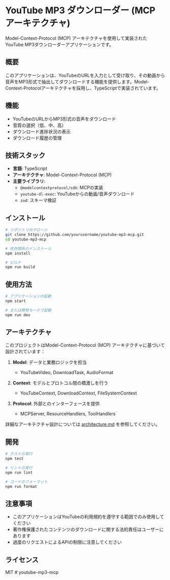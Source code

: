 # YouTube MP3 ダウンローダー (MCP アーキテクチャ)

Model-Context-Protocol (MCP) アーキテクチャを使用して実装されたYouTube MP3ダウンローダーアプリケーションです。

## 概要

このアプリケーションは、YouTubeのURLを入力として受け取り、その動画から音声をMP3形式で抽出してダウンロードする機能を提供します。Model-Context-Protocolアーキテクチャを採用し、TypeScriptで実装されています。

## 機能

- YouTubeのURLからMP3形式の音声をダウンロード
- 音質の選択（低、中、高）
- ダウンロード進捗状況の表示
- ダウンロード履歴の管理

## 技術スタック

- **言語**: TypeScript
- **アーキテクチャ**: Model-Context-Protocol (MCP)
- **主要ライブラリ**:
  - `@modelcontextprotocol/sdk`: MCPの実装
  - `youtube-dl-exec`: YouTubeからの動画/音声ダウンロード
  - `zod`: スキーマ検証

## インストール

```bash
# リポジトリのクローン
git clone https://github.com/yourusername/youtube-mp3-mcp.git
cd youtube-mp3-mcp

# 依存関係のインストール
npm install

# ビルド
npm run build
```

## 使用方法

```bash
# アプリケーションの起動
npm start

# または開発モードで起動
npm run dev
```

## アーキテクチャ

このプロジェクトはModel-Context-Protocol (MCP) アーキテクチャに基づいて設計されています：

1. **Model**: データと業務ロジックを担当
   - YouTubeVideo, DownloadTask, AudioFormat

2. **Context**: モデルとプロトコル間の橋渡しを行う
   - YouTubeContext, DownloadContext, FileSystemContext

3. **Protocol**: 外部とのインターフェースを提供
   - MCPServer, ResourceHandlers, ToolHandlers

詳細なアーキテクチャ設計については [architecture.md](./architecture.md) を参照してください。

## 開発

```bash
# テストの実行
npm test

# リントの実行
npm run lint

# コードのフォーマット
npm run format
```

## 注意事項

- このアプリケーションはYouTubeの利用規約を遵守する範囲でのみ使用してください
- 著作権保護されたコンテンツのダウンロードに関する法的責任はユーザーにあります
- 過度のリクエストによるAPIの制限に注意してください

## ライセンス

MIT
#   y o u t u b e - m p 3 - m c p  
 